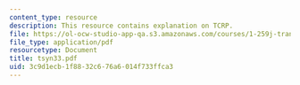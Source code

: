 ```yaml
---
content_type: resource
description: This resource contains explanation on TCRP.
file: https://ol-ocw-studio-app-qa.s3.amazonaws.com/courses/1-259j-transit-management-fall-2006/3c9d1ecb1f8832c676a6014f733ffca3_tsyn33.pdf
file_type: application/pdf
resourcetype: Document
title: tsyn33.pdf
uid: 3c9d1ecb-1f88-32c6-76a6-014f733ffca3
---
```

